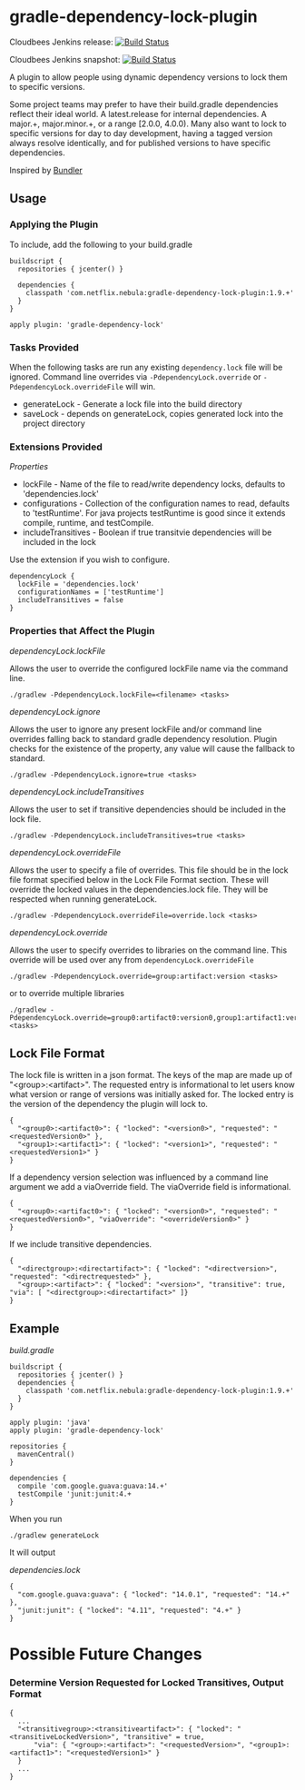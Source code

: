 gradle-dependency-lock-plugin
=============================

Cloudbees Jenkins release: [![Build Status](https://netflixoss.ci.cloudbees.com/job/nebula-plugins/job/gradle-dependency-lock-plugin-release/badge/icon)](https://netflixoss.ci.cloudbees.com/job/nebula-plugins/job/gradle-dependency-lock-plugin-release/)

Cloudbees Jenkins snapshot: [![Build Status](https://netflixoss.ci.cloudbees.com/job/nebula-plugins/job/gradle-dependency-lock-plugin-snapshot/badge/icon)](https://netflixoss.ci.cloudbees.com/job/nebula-plugins/job/gradle-dependency-lock-plugin-snapshot/)

A plugin to allow people using dynamic dependency versions to lock them to specific versions.

Some project teams may prefer to have their build.gradle dependencies reflect their ideal world. A latest.release for internal dependencies. A major.+, major.minor.+, or a range \[2.0.0, 4.0.0\). Many also want to lock to specific versions for day to day development, having a tagged version always resolve identically, and for published versions to have specific dependencies.

Inspired by [Bundler](http://bundler.io)

## Usage

### Applying the Plugin

To include, add the following to your build.gradle

    buildscript {
      repositories { jcenter() }

      dependencies {
        classpath 'com.netflix.nebula:gradle-dependency-lock-plugin:1.9.+'
      }
    }

    apply plugin: 'gradle-dependency-lock'

### Tasks Provided

When the following tasks are run any existing `dependency.lock` file will be ignored. Command line overrides via `-PdependencyLock.override` or `-PdependencyLock.overrideFile` will win.

* generateLock - Generate a lock file into the build directory
* saveLock - depends on generateLock, copies generated lock into the project directory

### Extensions Provided

*Properties*

* lockFile - Name of the file to read/write dependency locks, defaults to 'dependencies.lock'
* configurations - Collection of the configuration names to read, defaults to 'testRuntime'. For java projects testRuntime is good since it extends compile, runtime, and testCompile.
* includeTransitives - Boolean if true transitvie dependencies will be included in the lock

Use the extension if you wish to configure.

    dependencyLock {
      lockFile = 'dependencies.lock'
      configurationNames = ['testRuntime']
      includeTransitives = false
    }

### Properties that Affect the Plugin

*dependencyLock.lockFile*

Allows the user to override the configured lockFile name via the command line.

    ./gradlew -PdependencyLock.lockFile=<filename> <tasks>

*dependencyLock.ignore*

Allows the user to ignore any present lockFile and/or command line overrides falling back to standard gradle dependency
resolution. Plugin checks for the existence of the property, any value will cause the fallback to standard.

    ./gradlew -PdependencyLock.ignore=true <tasks>

*dependencyLock.includeTransitives*

Allows the user to set if transitive dependencies should be included in the lock file.

    ./gradlew -PdependencyLock.includeTransitives=true <tasks>

*dependencyLock.overrideFile*

Allows the user to specify a file of overrides. This file should be in the lock file format specified below in the Lock
File Format section. These will override the locked values in the dependencies.lock file. They will be respected when
running generateLock.

    ./gradlew -PdependencyLock.overrideFile=override.lock <tasks>

*dependencyLock.override*

Allows the user to specify overrides to libraries on the command line. This override will be used over any from `dependencyLock.overrideFile`

    ./gradlew -PdependencyLock.override=group:artifact:version <tasks>

or to override multiple libraries

    ./gradlew -PdependencyLock.override=group0:artifact0:version0,group1:artifact1:version1 <tasks>

## Lock File Format

The lock file is written in a json format. The keys of the map are made up of "\<group\>:\<artifact\>". The requested entry is informational to let users know what version or range of versions was initially asked for. The locked entry is the version of the dependency the plugin will lock to.

    {
      "<group0>:<artifact0>": { "locked": "<version0>", "requested": "<requestedVersion0>" },
      "<group1>:<artifact1>": { "locked": "<version1>", "requested": "<requestedVersion1>" }
    }

If a dependency version selection was influenced by a command line argument we add a viaOverride field. The viaOverride field is informational.

    {
      "<group0>:<artifact0>": { "locked": "<version0>", "requested": "<requestedVersion0>", "viaOverride": "<overrideVersion0>" }
    }

If we include transitive dependencies.

    {
      "<directgroup>:<directartifact>": { "locked": "<directversion>", "requested": "<directrequested>" },
      "<group>:<artifact>": { "locked": "<version>", "transitive": true, "via": [ "<directgroup>:<directartifact>" ]}
    }

## Example

*build.gradle*

    buildscript {
      repositories { jcenter() }
      dependencies {
        classpath 'com.netflix.nebula:gradle-dependency-lock-plugin:1.9.+'
      }
    }

    apply plugin: 'java'
    apply plugin: 'gradle-dependency-lock'

    repositories {
      mavenCentral()
    }

    dependencies {
      compile 'com.google.guava:guava:14.+'
      testCompile 'junit:junit:4.+
    }

When you run

    ./gradlew generateLock

It will output

*dependencies.lock*

    {
      "com.google.guava:guava": { "locked": "14.0.1", "requested": "14.+" },
      "junit:junit": { "locked": "4.11", "requested": "4.+" }
    }

# Possible Future Changes

### Determine Version Requested for Locked Transitives, Output Format

    {
      ...
      "<transitivegroup>:<transitiveartifact>": { "locked": "<transitiveLockedVersion>", "transitive" = true,
          "via": { "<group>:<artifact>": "<requestedVersion>", "<group1>:<artifact1>": "<requestedVersion1>" }
      }
      ...
    }
